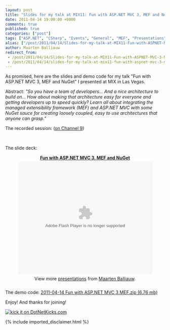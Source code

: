 ```yaml
---
layout: post
title: "Slides for my talk at MIX11: Fun with ASP.NET MVC 3, MEF and NuGet"
date: 2011-04-14 19:00:00 +0000
comments: true
published: true
categories: ["post"]
tags: ["ASP.NET", "CSharp", "Events", "General", "MEF", "Presentations", "Screencasts"]
alias: ["/post/2011/04/14/Slides-for-my-talk-at-MIX11-Fun-with-ASPNET-MVC-3-MEF-and-NuGet.aspx", "/post/2011/04/14/slides-for-my-talk-at-mix11-fun-with-aspnet-mvc-3-mef-and-nuget.aspx"]
author: Maarten Balliauw
redirect_from:
 - /post/2011/04/14/Slides-for-my-talk-at-MIX11-Fun-with-ASPNET-MVC-3-MEF-and-NuGet.aspx
 - /post/2011/04/14/slides-for-my-talk-at-mix11-fun-with-aspnet-mvc-3-mef-and-nuget.aspx
---
```

<p>As promised, here are the slides and demo code for my talk "Fun with ASP.NET MVC 3, MEF and NuGet" I presented at MIX in Las Vegas.</p>
<p>Abstract: <em>"So you have a team of developers&hellip; And a nice architecture to build on&hellip; How about making that architecture easy for everyone and getting developers up to speed quickly? Learn all about integrating the managed extensibility framework (MEF) and ASP.NET MVC with some NuGet sauce for creating loosely coupled, easy to use architectures that anyone can grasp."</em></p>
<p>The recorded session: (<a href="http://channel9.msdn.com/events/MIX/MIX11/OPN07">on Channel 9</a>)</p>
<p>&nbsp;</p>
<p>The slide deck:</p>
<div id="__ss_7620132" style="text-align: center; width: 100%;"><strong style="display: block; margin: 12px 0 4px;"><a title="Fun with ASP.NET MVC 3, MEF and NuGet" href="http://www.slideshare.net/maartenba/fun-with-aspnet-mvc-3-mef-and-nuget">Fun with ASP.NET MVC 3, MEF and NuGet</a></strong>
<object id="__sse7620132" width="425" height="355">
<param name="movie" value="http://static.slidesharecdn.com/swf/ssplayer2.swf?doc=mix11finalballiauwopn07-110413175613-phpapp01&amp;stripped_title=fun-with-aspnet-mvc-3-mef-and-nuget&amp;userName=maartenba" />
<param name="allowFullScreen" value="true" />
<param name="allowScriptAccess" value="always" /><embed type="application/x-shockwave-flash" width="425" height="355" src="http://static.slidesharecdn.com/swf/ssplayer2.swf?doc=mix11finalballiauwopn07-110413175613-phpapp01&amp;stripped_title=fun-with-aspnet-mvc-3-mef-and-nuget&amp;userName=maartenba" allowfullscreen="true" allowscriptaccess="always" name="__sse7620132"></embed>
</object>
<div style="padding: 5px 0 12px;">View more <a href="http://www.slideshare.net/">presentations</a> from <a href="http://www.slideshare.net/maartenba">Maarten Balliauw</a>.</div>
</div>
<p>The demo code: <a href="/files/2011/4/2011-04-14+Fun+with+ASP.NET+MVC+3+MEF.zip">2011-04-14 Fun with ASP.NET MVC 3 MEF.zip (6.76 mb)</a></p>
<p>Enjoy! And thanks for joining!</p>
<p><a href="http://www.dotnetkicks.com/kick/?url=/post/2011/04/14/Slides-for-my-talk-at-MIX11-Fun-with-ASPNET-MVC-3-MEF-and-NuGet.aspx&amp;title=Slides for my talk at MIX11: Fun with ASP.NET MVC 3, MEF and NuGet"> <img src="http://www.dotnetkicks.com/Services/Images/KickItImageGenerator.ashx?url=/post/2011/04/14/Slides-for-my-talk-at-MIX11-Fun-with-ASPNET-MVC-3-MEF-and-NuGet.aspx" border="0" alt="kick it on DotNetKicks.com" /> </a></p>
<script src="http://b.scorecardresearch.com/beacon.js?c1=7&amp;c2=7400849&amp;c3=1&amp;c4=&amp;c5=&amp;c6="></script>
{% include imported_disclaimer.html %}
